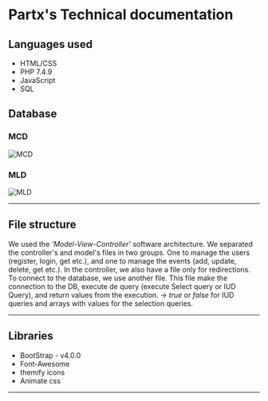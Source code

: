 # **Partx's Technical documentation**

## Languages ​​used
* HTML/CSS
* PHP 7.4.9
* JavaScript
* SQL

## Database

### **MCD**

![MCD](https://raw.githubusercontent.com/mahecpnv/Partx/main/Documentation/Conception/MCD/v1.0/Partx_MCD_v1.0.png?token=AOSK3ZL3T6M2NP6LIEZPKYTA2GF2Y)

### **MLD**
![MLD](https://raw.githubusercontent.com/mahecpnv/Partx/main/Documentation/Conception/MLD/MLD_Partx.png?token=AOSK3ZORBG4356JXJ6A7IJLA2GF62)

***
## File structure
We used the *'Model-View-Controller'* software architecture. We separated the controller's and model's files in two groups. One to manage the users (register, login, get etc.), and one to manage the events (add, update, delete, get etc.). In the controller, we also have a file only for redirections. To connect to the database, we use another file. This file make the connection to the DB, execute de query (execute Select query or IUD Query), and return values from the execution. -> *true* or *false* for IUD queries and arrays with values for the selection queries.

***

## Libraries
* BootStrap - v4.0.0
* Font-Awesome
* themify icons
* Animate css

***
